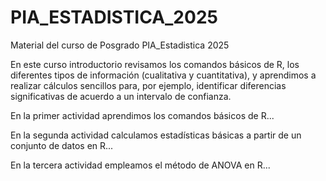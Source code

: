 # PIA_ESTADISTICA_2025
Material del curso de Posgrado PIA_Estadistica 2025

En este curso introductorio revisamos los comandos básicos de R, los diferentes tipos de información (cualitativa y cuantitativa), y aprendimos a realizar cálculos sencillos para, por ejemplo, identificar diferencias significativas de acuerdo a un intervalo de confianza.


En la primer actividad aprendimos los comandos básicos de R...

En la segunda actividad calculamos estadísticas básicas a partir de un conjunto de datos en R...

En la tercera actividad empleamos el método de ANOVA en R...
